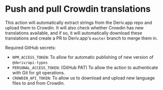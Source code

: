 # Push and pull Crowdin translations

This action will automatically extract strings from the Deriv.app repo and upload them to Crowdin. It will also check whether Crowdin has new translations available, and if so, it will automatically download these translations and create a PR to Deriv.app's `master` branch to merge them in.

Required GitHub secrets:

- `NPM_ACCESS_TOKEN`: To allow for automatic publishing of new version of `@deriv/api-types`
- `PERSONAL_ACCESS_TOKEN`: (GitHub PAT) To allow the action to authenticate with Git for git operations.
- `CROWDIN_API_TOKEN`: To allow us to download and upload new language files to and from Crowdin.